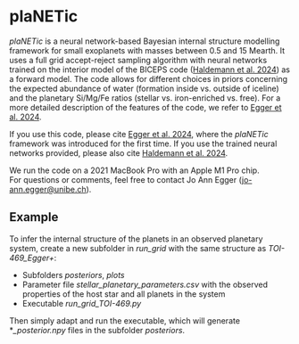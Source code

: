 # plaNETic
*plaNETic* is a neural network-based Bayesian internal structure modelling framework for small exoplanets with masses between 0.5 and 15 Mearth. 
It uses a full grid accept-reject sampling algorithm with neural networks trained on the interior model of the BICEPS code ([Haldemann et al. 2024](https://ui.adsabs.harvard.edu/abs/2024A%26A...681A..96H/abstract)) as a forward model. 
The code allows for different choices in priors concerning the expected abundance of water (formation inside vs. outside of iceline) and the planetary Si/Mg/Fe ratios (stellar vs. iron-enriched vs. free). 
For a more detailed description of the features of the code, we refer to [Egger et al. 2024](https://ui.adsabs.harvard.edu/abs/2024arXiv240618653E/abstract).

If you use this code, please cite [Egger et al. 2024](https://ui.adsabs.harvard.edu/abs/2024arXiv240618653E/abstract), where the *plaNETic* framework was introduced for the first time. 
If you use the trained neural networks provided, please also cite [Haldemann et al. 2024](https://ui.adsabs.harvard.edu/abs/2024A%26A...681A..96H/abstract).  

We run the code on a 2021 MacBook Pro with an Apple M1 Pro chip.  
For questions or comments, feel free to contact Jo Ann Egger (jo-ann.egger@unibe.ch).


## Example
To infer the internal structure of the planets in an observed planetary system, create a new subfolder in *run_grid* with the same structure as *TOI-469_Egger+*:
- Subfolders *posteriors*, *plots*
- Parameter file *stellar_planetary_parameters.csv* with the observed properties of the host star and all planets in the system
- Executable *run_grid_TOI-469.py*

Then simply adapt and run the executable, which will generate **_posterior.npy* files in the subfolder *posteriors*.
